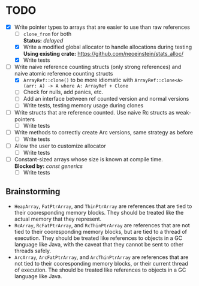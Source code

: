 # TODO
- [X] Write pointer types to arrays that are easier to use than raw references
  - [ ] `clone_from` for both  
        **Status:** *delayed*
  - [X] Write a modified global allocator to handle allocations during testing  
        **Using existing crate:** https://github.com/neoeinstein/stats_alloc/
  - [X] Write tests
- [ ] Write naive reference counting structs (only strong references) and naive
      atomic reference counting structs
  - [X] `ArrayRef::clone()` to be more idiomatic with `ArrayRef::clone<A>(arr: A) -> A where A: ArrayRef + Clone`
  - [ ] Check for nulls, add panics, etc.
  - [ ] Add an interface between ref counted version and normal versions
  - [ ] Write tests, testing memory usage during clones
- [ ] Write structs that are reference counted. Use naive Rc structs as weak-pointers
  - [ ] Write tests
- [ ] Write methods to correctly create Arc versions, same strategy as before
  - [ ] Write tests
- [ ] Allow the user to customize allocator
  - [ ] Write tests
- [ ] Constant-sized arrays whose size is known at compile time.  
      **Blocked by:** *const generics*
  - [ ] Write tests

## Brainstorming
-  `HeapArray`, `FatPtrArray`, and `ThinPtrArray` are references that are tied to
   their cooresponding memory blocks. They should be treated like the actual memory
   that they represent.
-  `RcArray`, `RcFatPtrArray`, and `RcThinPtrArray` are references that are not tied
   to their cooresponding memory blocks, but are tied to a thread of execution.
   They should be treated like references to objects in a GC language like Java,
   with the caveat that they cannot be sent to other threads safely.
-  `ArcArray`, `ArcFatPtrArray`, and `ArcThinPtrArray` are references that are not
   tied to their cooresponding memory blocks, or their current thread of execution.
   The should be treated like references to objects in a GC language like Java.
